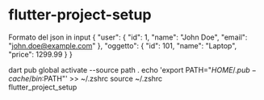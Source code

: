 # flutter-project-setup
Formato del json in input
{
  "user": {
    "id": 1,
    "name": "John Doe",
    "email": "john.doe@example.com"
  },
  "oggetto": {
    "id": 101,
    "name": "Laptop",
    "price": 1299.99
  }
}


dart pub global activate --source path .
echo 'export PATH="$HOME/.pub-cache/bin:$PATH"' >> ~/.zshrc
source ~/.zshrc  
flutter_project_setup 